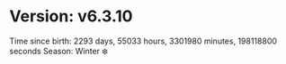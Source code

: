 # Version: v6.3.10
Time since birth: 2293 days, 55033 hours, 3301980 minutes, 198118800 seconds
Season: Winter ❄️
